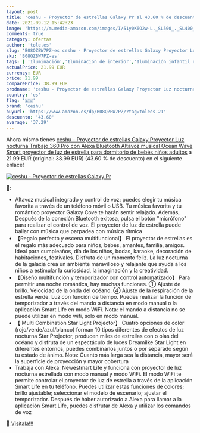 ```yaml
---
layout: post
title: 'ceshu - Proyector de estrellas Galaxy Pr al 43.60 % de descuento'
date: 2021-09-12 15:42:23
image: 'https://m.media-amazon.com/images/I/51y0K6O2w-L._SL500_._SL400_.jpg'
comments: true
category: ofertas
author: 'tole.es'
slug: 'B08QZBW7PZ-es ceshu - Proyector de estrellas Galaxy Proyector Luz...'
sku: 'B08QZBW7PZ-es'
tags: [ 'Iluminación','Iluminación de interior','Iluminación infantil nocturna','Lámparas e iluminación infantil','alexa','ceshu', ]
actualPrice: 21.99 EUR
currency: EUR
price: 21.99
comparePrice: 38.99 EUR
prodname: 'ceshu - Proyector de estrellas Galaxy Proyector Luz nocturna Trabajo 360 Pro con Alexa Bluetooth Altavoz musical Ocean Wave Smart proyector de luz de estrella para dormitorio de bebés niños adultos'
country: 'es'
flag: '🇪🇸'
brand: 'ceshu'
buyurl: 'https://www.amazon.es/dp/B08QZBW7PZ/?tag=tolees-21'
descuento: '43.60'
average: '37.29'
---
```


Ahora mismo tienes [ceshu - Proyector de estrellas Galaxy Proyector Luz nocturna Trabajo 360 Pro con Alexa Bluetooth Altavoz musical Ocean Wave Smart proyector de luz de estrella para dormitorio de bebés niños adultos](https://www.amazon.es/dp/B08QZBW7PZ/?tag=tolees-21) a 21.99 EUR (original: 38.99 EUR) (43.60 %  de descuento) en el siguiente enlace!

[![ceshu - Proyector de estrellas Galaxy Pr](https://m.media-amazon.com/images/I/51y0K6O2w-L._SL500_._SL400_.jpg)](https://www.amazon.es/dp/B08QZBW7PZ/?tag=tolees-21)

🔎:

- Altavoz musical integrado y control de voz: puedes elegir tu música favorita a través de un teléfono móvil o USB. Tu música favorita y tu romántico proyector Galaxy Cove te harán sentir relajado. Además, Después de la conexión Bluetooth exitosa, pulsa el botón "micrófono" para realizar el control de voz. El proyector de luz de estrella puede bailar con música que parpadea con música rítmica
- 【Regalo perfecto y escena multifuncional】 El proyector de estrellas es el regalo más adecuado para niños, bebés, amantes, familia, amigos. Ideal para cumpleaños, día de los niños, bodas, karaoke, decoración de habitaciones, festivales. Disfruta de un momento feliz. La luz nocturna de la galaxia crea un ambiente maravilloso y relajante que ayuda a los niños a estimular la curiosidad, la imaginación y la creatividad.
- 【Diseño multifunción y temporizador con control automatizado】 Para permitir una noche romántica, hay muchas funciones. ① Ajuste de brillo. Velocidad de la onda del océano. ④ Ajuste de la respiración de la estrella verde. Luz con función de tiempo. Puedes realizar la función de temporizador a través del mando a distancia en modo manual o la aplicación Smart Life en modo WiFi. Nota: el mando a distancia no se puede utilizar en modo wifi, solo en modo manual.
- 【 Multi Combination Star Light Projector】 Cuatro opciones de color (rojo/verde/azul/blanco) forman 10 tipos diferentes de efectos de luz nocturna Star Projector, producen miles de estrellas con o olas del océano y disfruta de un espectáculo de luces Dreamilke Star Light en diferentes entornos, puedes combinarlos juntos o por separado según tu estado de ánimo. Nota: Cuanto más larga sea la distancia, mayor será la superficie de proyección y mayor cobertura
- Trabaja con Alexa: Newestmart Life y funciona con proyector de luz nocturna estrellada con modo manual y modo WiFi. El modo WiFi te permite controlar el proyector de luz de estrella a través de la aplicación Smart Life en tu teléfono. Puedes utilizar estas funciones de colores; brillo ajustable; seleccionar el modelo de escenario; ajustar el temporizador. Después de haber autorizado a Alexa para llamar a la aplicación Smart Life, puedes disfrutar de Alexa y utilizar los comandos de voz

[🛒 Visítala!!!](https://www.amazon.es/dp/B08QZBW7PZ/?tag=tolees-21)
